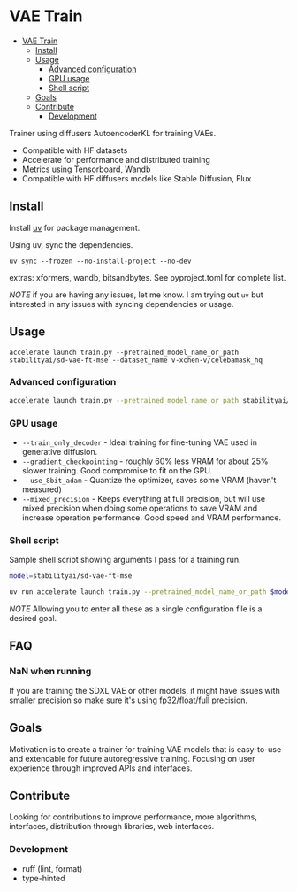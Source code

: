 # VAE Train

<!--toc:start-->

- [VAE Train](#vae-train)
  - [Install](#install)
  - [Usage](#usage)
    - [Advanced configuration](#advanced-configuration)
    - [GPU usage](#gpu-usage)
    - [Shell script](#shell-script)
  - [Goals](#goals)
  - [Contribute](#contribute)
    - [Development](#development)

<!--toc:end-->

Trainer using diffusers AutoencoderKL for training VAEs.

- Compatible with HF datasets
- Accelerate for performance and distributed training
- Metrics using Tensorboard, Wandb
- Compatible with HF diffusers models like Stable Diffusion, Flux

## Install

Install [uv](https://docs.astral.sh/uv/) for package management.

Using uv, sync the dependencies.

```
uv sync --frozen --no-install-project --no-dev
```

extras: xformers, wandb, bitsandbytes. See pyproject.toml for complete list.

_NOTE_ if you are having any issues, let me know. I am trying out `uv` but interested in any issues with syncing dependencies or usage.

## Usage

```
accelerate launch train.py --pretrained_model_name_or_path stabilityai/sd-vae-ft-mse --dataset_name v-xchen-v/celebamask_hq
```

### Advanced configuration

```bash
accelerate launch train.py --pretrained_model_name_or_path stabilityai/sd-vae-ft-mse --dataset_name v-xchen-v/celebamask_hq --gradient_checkpointing  --gradient_accumulation_steps=2 --report_to=tensorboard --train_only_decoder --checkpointing_steps=1000 --train_batch_size=1 --use_8bit_adam --mixed_precision no
```

### GPU usage

- `--train_only_decoder` - Ideal training for fine-tuning VAE used in generative diffusion.
- `--gradient_checkpointing` - roughly 60% less VRAM for about 25% slower training. Good compromise to fit on the GPU.
- `--use_8bit_adam` - Quantize the optimizer, saves some VRAM (haven't measured)
- `--mixed_precision` - Keeps everything at full precision, but will use mixed precision when doing some operations to save VRAM and increase operation performance. Good speed and VRAM performance.

### Shell script

Sample shell script showing arguments I pass for a training run.

```bash
model=stabilityai/sd-vae-ft-mse

uv run accelerate launch train.py --pretrained_model_name_or_path $model --dataset_name v-xchen-v/celebamask_hq --gradient_checkpointing --gradient_accumulation_steps=2 --report_to=tensorboard --train_only_decoder --checkpointing_steps=1000 --train_batch_size=1 --fuse_qkv_projections --xformers --learning_rate 1.5e-7 --lr_scheduler cosine
```

_NOTE_ Allowing you to enter all these as a single configuration file is a desired goal.

## FAQ

### NaN when running

If you are training the SDXL VAE or other models, it might have issues with smaller precision so make sure it's using fp32/float/full precision.

## Goals

Motivation is to create a trainer for training VAE models that is easy-to-use and extendable for future autoregressive training. Focusing on user experience through improved APIs and interfaces.

## Contribute

Looking for contributions to improve performance, more algorithms, interfaces, distribution through libraries, web interfaces.

### Development

- ruff (lint, format)
- type-hinted
